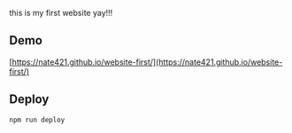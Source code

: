 this is my first website yay!!!

## Demo

[https://nate421.github.io/website-first/](https://nate421.github.io/website-first/)

## Deploy

`npm run deploy`